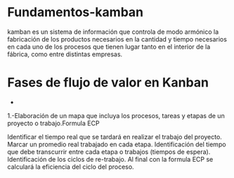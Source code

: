 # Fundamentos-kamban
kamban es un sistema de información que controla de modo armónico la fabricación de los productos necesarios en la cantidad y tiempo necesarios en cada uno de los procesos que tienen lugar tanto en el interior de la fábrica, como entre distintas empresas.

# Fases de flujo de valor en Kanban
* 
1.-Elaboración de un mapa que incluya los procesos, tareas y etapas de un proyecto o trabajo.Formula ECP 

Identificar el tiempo real que se tardará en realizar el trabajo del proyecto.
Marcar un promedio real trabajado en cada etapa.
Identificación del tiempo que debe transcurrir entre cada etapa o trabajos (tiempos de espera).
Identificación de los ciclos de re-trabajo.
Al final con la formula ECP se calculará la eficiencia del ciclo del proceso.
